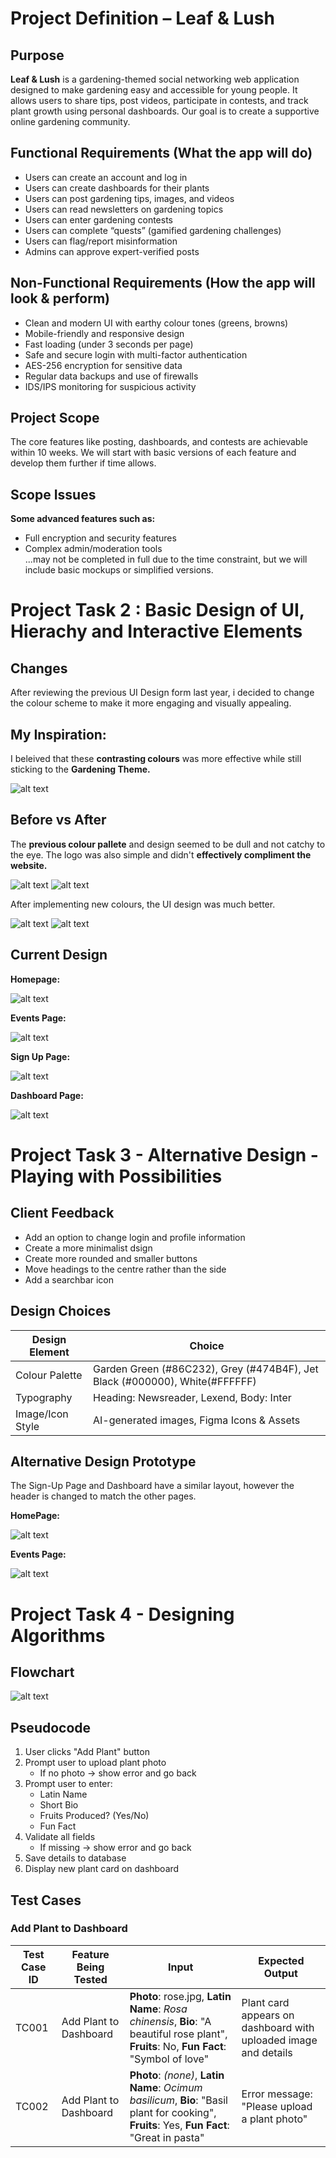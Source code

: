 # Project Definition – Leaf & Lush

## Purpose
**Leaf & Lush** is a gardening-themed social networking web application designed to make gardening easy and accessible for young people. It allows users to share tips, post videos, participate in contests, and track plant growth using personal dashboards. Our goal is to create a supportive online gardening community.

## Functional Requirements (What the app will do)
- Users can create an account and log in
- Users can create dashboards for their plants
- Users can post gardening tips, images, and videos
- Users can read newsletters on gardening topics
- Users can enter gardening contests
- Users can complete “quests” (gamified gardening challenges)
- Users can flag/report misinformation
- Admins can approve expert-verified posts

## Non-Functional Requirements (How the app will look & perform)
- Clean and modern UI with earthy colour tones (greens, browns)
- Mobile-friendly and responsive design
- Fast loading (under 3 seconds per page)
- Safe and secure login with multi-factor authentication
- AES-256 encryption for sensitive data
- Regular data backups and use of firewalls
- IDS/IPS monitoring for suspicious activity

## Project Scope
The core features like posting, dashboards, and contests are achievable within 10 weeks. We will start with basic versions of each feature and develop them further if time allows.

## Scope Issues
**Some advanced features such as:**
- Full encryption and security features
- Complex admin/moderation tools  
...may not be completed in full due to the time constraint, but we will include basic mockups or simplified versions.

# Project Task 2  : Basic Design of UI, Hierachy and Interactive Elements  
## Changes
After reviewing the previous UI Design form last year, i decided to change the colour scheme to make it more engaging and visually appealing. 

## My Inspiration:
I beleived that these **contrasting colours** was more effective while still sticking to the **Gardening Theme.**

![alt text](image.png)


## Before vs After
The **previous colour pallete** and design seemed to be dull and not catchy to the eye. The logo was also simple and didn't **effectively compliment the website.** 

![alt text](image-1.png)
![alt text](image-2.png)

After implementing new colours, the UI design was much better. 

![alt text](image-3.png)
![alt text](image-4.png)

## Current Design
**Homepage:**

![alt text](image-5.png)

**Events Page:**

![alt text](image-6.png)

**Sign Up Page:**

![alt text](image-7.png)

**Dashboard Page:**

![alt text](image-8.png)


# Project Task 3 - Alternative Design - Playing with Possibilities

## Client Feedback
 - Add an option to change login and profile information
 - Create a more minimalist dsign
 - Create more rounded and smaller buttons
 - Move headings to the centre rather than the side 
 - Add a searchbar icon

## Design Choices
| Design Element   | Choice                                                      |
| ---------------- | ----------------------------------------------------------- |
| Colour Palette   | Garden Green (#86C232), Grey (#474B4F), Jet Black (#000000), White(#FFFFFF) |
| Typography       | Heading: Newsreader, Lexend, Body: Inter                    |
| Image/Icon Style | AI-generated images, Figma Icons & Assets                   |

## Alternative Design Prototype

The Sign-Up Page and Dashboard have a similar layout, however the header is changed to match the other pages.  

**HomePage:**

![alt text](image-9.png)

**Events Page:**

![alt text](image-10.png)



# Project Task 4 - Designing Algorithms

## Flowchart
![alt text](image-11.png)

## Pseudocode
1. User clicks "Add Plant" button
2. Prompt user to upload plant photo
   - If no photo → show error and go back
3. Prompt user to enter:
   - Latin Name
   - Short Bio
   - Fruits Produced? (Yes/No)
   - Fun Fact
4. Validate all fields
   - If missing → show error and go back
5. Save details to database
6. Display new plant card on dashboard

## Test Cases
###  Add Plant to Dashboard

| Test Case ID | Feature Being Tested     | Input                                                                                                                                             | Expected Output                                                  |
|--------------|--------------------------|---------------------------------------------------------------------------------------------------------------------------------------------------|------------------------------------------------------------------|
| TC001        | Add Plant to Dashboard   | **Photo**: rose.jpg, **Latin Name**: *Rosa chinensis*, **Bio**: "A beautiful rose plant", **Fruits**: No, **Fun Fact**: "Symbol of love"           | Plant card appears on dashboard with uploaded image and details |
| TC002        | Add Plant to Dashboard   | **Photo**: _(none)_, **Latin Name**: *Ocimum basilicum*, **Bio**: "Basil plant for cooking", **Fruits**: Yes, **Fun Fact**: "Great in pasta"       | Error message: "Please upload a plant photo"                    |
